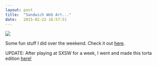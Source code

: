 ```yaml
---
layout: post
title:  "Sandwich Web Art..."
date:   2015-02-22 16:57:51
---
```


<img src="{{ site.baseurl }}/assets/img/img1.jpg">

Some fun stuff I did over the weekend. Check it out <a href="http://babesuniverse.net/lilsubbies">here</a>.

UPDATE: After playing at SXSW for a week, I went and made this torta edition <a href="http://babesuniverse.net/lilsubbies/torta">here!</a>
